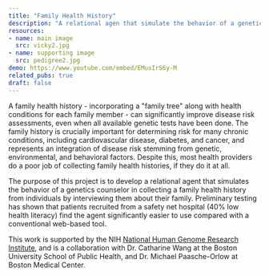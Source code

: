```yaml
---
title: "Family Health History"
description: "A relational agen that simulate the behavior of a genetic counselor in collecting a family health history from individuals"
resources:
- name: main image
  src: vicky2.jpg
- name: supporting image
  src: pedigree2.jpg
demo: https://www.youtube.com/embed/EMusIrS6y-M
related_pubs: true
draft: false
---
```


A family health history - incorporating a "family tree" along with health conditions for each family member - can significantly improve disease risk assessments, even when all available genetic tests have been done. The family history is crucially important for determining risk for many chronic conditions, including cardiovascular disease, diabetes, and cancer, and represents an integration of disease risk stemming from genetic, environmental, and behavioral factors. Despite this, most health providers do a poor job of collecting family health histories, if they do it at all.

The purpose of this project is to develop a relational agent that simulates the behavior of a genetics counselor in collecting a family health history from individuals by interviewing them about their family. Preliminary testing has shown that patients recruited from a safety net hospital (40% low health literacy) find the agent significantly easier to use compared with a conventional web-based tool.

This work is supported by the NIH [National Human Genome Research Institute](https://www.genome.gov/), and is a collaboration with Dr. Catharine Wang at the Boston University School of Public Health, and Dr. Michael Paasche-Orlow at Boston Medical Center.
